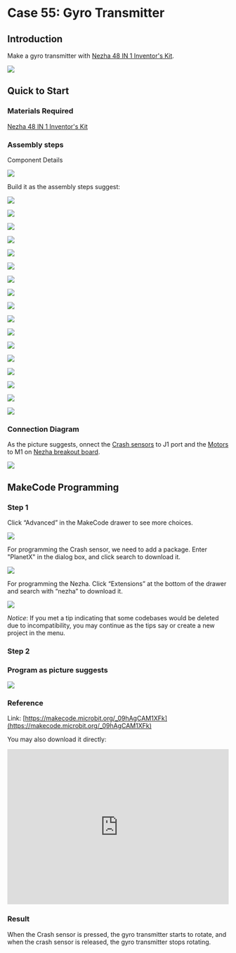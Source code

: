 # Case 55: Gyro Transmitter
## Introduction

Make a gyro transmitter with [Nezha 48 IN 1 Inventor's Kit](https://shop.elecfreaks.com/products/elecfreaks-micro-bit-nezha-48-in-1-inventors-kit-without-micro-bit-board?_pos=2&_sid=ed1b6fbd2&_ss=r).


![](./images/neza-inventor-s-kit-case-55-01.png)



## Quick to Start

### Materials Required

[Nezha 48 IN 1 Inventor's Kit](https://shop.elecfreaks.com/products/elecfreaks-micro-bit-nezha-48-in-1-inventors-kit-without-micro-bit-board?_pos=2&_sid=ed1b6fbd2&_ss=r)

### Assembly steps

Component Details

![](./images/neza-inventor-s-kit-case-55-02.png)


Build it as the assembly steps suggest:

![](./images/neza-inventor-s-kit-step-55-01.png)

![](./images/neza-inventor-s-kit-step-55-02.png)

![](./images/neza-inventor-s-kit-step-55-03.png)

![](./images/neza-inventor-s-kit-step-55-04.png)

![](./images/neza-inventor-s-kit-step-55-05.png)

![](./images/neza-inventor-s-kit-step-55-06.png)

![](./images/neza-inventor-s-kit-step-55-07.png)

![](./images/neza-inventor-s-kit-step-55-08.png)

![](./images/neza-inventor-s-kit-step-55-09.png)

![](./images/neza-inventor-s-kit-step-55-10.png)

![](./images/neza-inventor-s-kit-step-55-11.png)

![](./images/neza-inventor-s-kit-step-55-12.png)

![](./images/neza-inventor-s-kit-step-55-13.png)

![](./images/neza-inventor-s-kit-step-55-14.png)

![](./images/neza-inventor-s-kit-step-55-15.png)

![](./images/neza-inventor-s-kit-step-55-16.png)

![](./images/neza-inventor-s-kit-step-55-17.png)


### Connection Diagram

As the picture suggests, onnect the [Crash sensors](https://shop.elecfreaks.com/products/elecfreaks-planetx-crash-sensor?_pos=1&_sid=4ce9f1b2f&_ss=r) to J1 port and the  [Motors](https://shop.elecfreaks.com/products/elecfreaks-high-speed-building-blocks-motor?_pos=4&_sid=a2da3fff8&_ss=r) to M1 on [Nezha breakout board](https://shop.elecfreaks.com/products/elecfreaks-nezha-breakout-board?_pos=1&_sid=00432325a&_ss=r).

![](./images/neza-inventor-s-kit-case-55-03.png)


## MakeCode Programming

### Step 1
Click “Advanced” in the MakeCode drawer to see more choices.

![](./images/neza-inventor-s-kit-case-37-04.png)

For programming the Crash sensor, we need to add a package. Enter "PlanetX" in the dialog box, and click search to download it.

![](/images/neza-inventor-s-kit-case-37-05.png)

For programming the Nezha.  Click “Extensions” at the bottom of the drawer and search with “nezha” to download it.

![](./images/neza-inventor-s-kit-case-37-06.png)

*Notice*: If you met a tip indicating that some codebases would be deleted due to incompatibility, you may continue as the tips say or create a new project in the menu.

### Step 2
### Program as picture suggests

![](./images/neza-inventor-s-kit-case-55-07.png)

### Reference
Link: [https://makecode.microbit.org/_09hAgCAM1XFk](https://makecode.microbit.org/_09hAgCAM1XFk)

You may also download it directly:

<div style="position:relative;height:0;padding-bottom:70%;overflow:hidden;"><iframe style="position:absolute;top:0;left:0;width:100%;height:100%;" src="https://makecode.microbit.org/#pub:_09hAgCAM1XFk" frameborder="0" sandbox="allow-popups allow-forms allow-scripts allow-same-origin"></iframe></div>  

### Result

When the Crash sensor is pressed, the gyro transmitter starts to rotate, and when the crash sensor is released, the gyro transmitter stops rotating.


